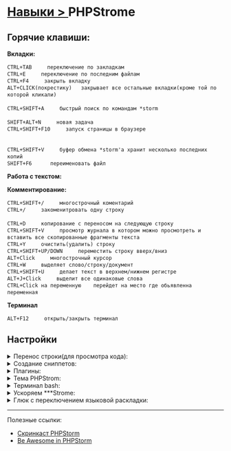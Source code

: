 # [Навыки > ](../teach.md) PHPStrome

## Горячие клавиши:
**Вкладки:**

    CTRL+TAB     переключение по закладкам
    CTRL+E     переключение по последним файлам 
    CTRL+F4     закрыть вкладку
    ALT+CLICK(покрестику)   закрывает все остальные вкладки(кроме той по которой кликали)
    
    CTRL+SHIFT+A     быстрый поиск по командам *storm
    
    SHIFT+ALT+N     новая задача
    CTRL+SHIFT+F10     запуск страницы в браузере
     
    
    CTRL+SHIFT+V     буфер обмена *storm'a хранит несколько последних копий
    SHIFT+F6      переименовать файл

**Работа с текстом:**
    
**Комментирование:**

    CTRL+SHIFT+/     многострочный коментарий
    CTRL+/     закоменитровать одну строку   

    CTRL+D     копирование с переносом на следующую строку 
    CTRL+SHIFT+V     просмотр журнала в котором можно просмотреть и вставить все скопированные фрагменты текста 
    CTRL+Y     очистить(удалить) строку
    CTRL+SHIFT+UP/DOWN     переместить строку вверх/вниз
    ALT+Click     многострочный курсор
    CTRL+W     выделяет слово/строку/документ
    CTRL+SHIFT+U     делает текст в верхнем/нижнем регистре
    ALT+J+Click     выделит все одинаковые слова
    CTRL+Click на переменную    перейдет на место где обьявленна переменная 
    
**Терминал**

    ALT+F12     открыть/закрыть терминал

## Настройки
<details>
    <summary>
        Перенос строки(для просмотра кода):
    </summary>
    
    Settings(CTRL+ALT+S) > Editor > General > Soft Wraps > Use soft wraps in Edtor(checked)
</details>

<details>
    <summary>
        Создание сниппетов:
    </summary>

    Settings(CTRL+ALT+S) >> Editor >> Live Templates
![](./img/PHPStromeSnippets.jpg)
</details>

<details>
    <summary>
        Плагины:
    </summary>

    Settings(CTRL+ALT+S) > Plugins:
        Get gist     (для работы с кусками кода)(после установки кликаем правой кнопкой мыши,)
        CodeGlance     (миникарта кода, для облегчения поиска)
        WebFont plugin (плагин для работы с шрифтами)(В меню)
        EditorConfig    (плагин для стандартизации синтаксиса, см. файл - .editorconfig; [для дополнительной информации и его настроек](http://editorconfig.org/)). Settings(CTRL+ALT+S) > CodeStyle > "Enable editorconfig" (checked)
</details>

<details>
    <summary>
        Тема PHPStrom:
    </summary>

Установка:     File > Import Settings > Выбираем файл с темой
    [Monokai Sublime Text 3](./files/Monokai%20Sublime%20Text%203.jar.zip)
    Тема SublimeText 
        File>Settings(CTRL+ALT+S) > Apperance (Dracula)> Editor > Colors & Fonts > Fonts > Sheme > Save as: My theme
                                                    Primary font: Consolas
                                                       size: 14


PHPStorm и WebStorm хранят темы в конфигурационной папке. Она находиться:

	* Windows

		* XP: C:\Documents and Settings\%username%\.WebIde10\config\colors
		* Vista/7: C:\Users\%username%\.WebIde10\config\colors
	* Mac: ~/Library/Preferences/WebIde10/colors
	* Linux: ~/.WebIde10/config/colors
</details>

<details>
    <summary>
        Терминал bash:
    </summary>
        
C:\Program Files (x86)\Git\bin\sh.exe -login -i
![](./img/StromeBush.png)

Настройка git'a:
![](./img/StromeGit.png)

Для запуска JS приложений вам нужно что бы в ОС был установлен Node.js и плагин в ***Strome, затем можно запускать программы с помощью CTRL+SHIFT+F10
</details>

<details>
    <summary>
        Ускоряем ***Strome:
    </summary>
    
Отключить не нужные плагины, File> Settings(CTRL+ALT+S) > Plugins:
![](./img/StromeOptimization.png)

Отключить индексацию не нужных папок в проекте, File > Settings(CTRL+ALT+S) > Directories 
![](./img/StromeOptimizationIndexation.png)
Help > Edit Custom VM Options:
    #my customs options
    -Dawt.useSystemAAFontSettings=lcd
    -Dawt.java2d.opengl=true

Отключить автоматическое сканирование внешних изменений. Раздел «General» в настройках IDE. Нужно отключить опцию «Synchronize files on frame activation» — это позволит избавиться от «замираний» при переключении на окно IDE. При установленной опции Storm просматривает метаданные файлов проекта на предмет внесения внешних изменений и сканирует директории на наличие новых файлов. Это происходит каждый раз когда окно IDE получает фокус. Ясное дело, что операция затратная. При большом количестве файлов в проекте, утилизация процессора скачет под 100%, отсюда и «замирания». После отключения опции для ручного запуска сканирования можно пользоваться кнопкой «Refresh» (следующая после «Save»).
</details>

<details>
    <summary>
        Глюк с переключением языковой раскладки:
    </summary>
    
    Нужно будет указать для переключения на английский язык - особое сочетание клавиш
    Settings > AdvancedKeySettings > Выбираем английский язык > Change Key Sequence > Указываем необходимые сочетания клавиш
    
</details>
    
---
Полезные ссылки:
* [Скринкаст PHPStorm](https://www.youtube.com/playlist?list=PLY4rE9dstrJzAnXFt9m48Q0V5_2kVK1Qt)
* [Be Awesome in PHPStorm](https://laracasts.com/series/how-to-be-awesome-in-phpstorm)